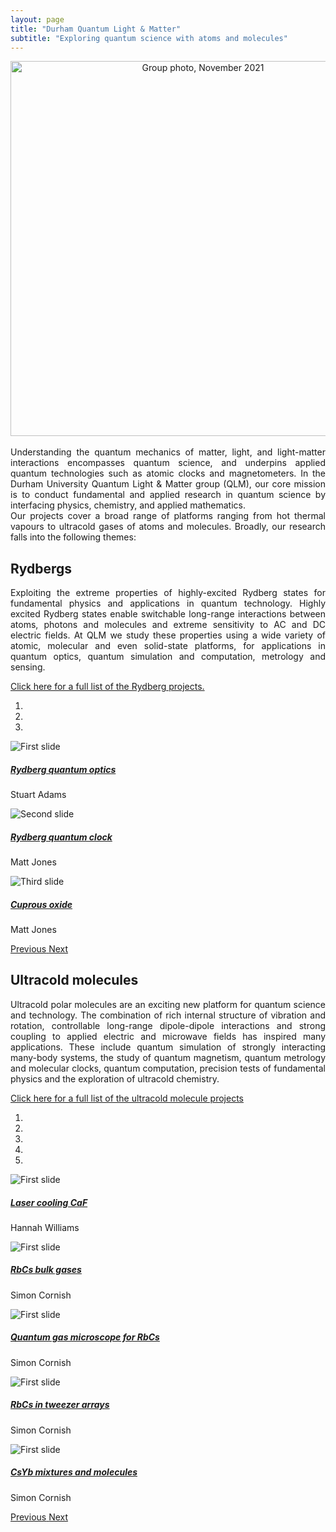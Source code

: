 ```yaml
---
layout: page
title: "Durham Quantum Light & Matter"
subtitle: "Exploring quantum science with atoms and molecules"
---
```


<center><img width=600 src="/assets/img/qlm_group_photo_nov21.jpg" alt="Group photo, November 2021" /></center>
<br>

<div style="text-align: justify"> Understanding the quantum mechanics of matter, light, and light-matter interactions encompasses quantum science, and underpins applied quantum technologies such as atomic clocks and magnetometers. In the Durham University Quantum Light & Matter group (QLM), our core mission is to conduct fundamental and applied research in quantum science by interfacing physics, chemistry, and applied mathematics. </div>


<div style="text-align: justify"> Our projects cover a broad range of platforms ranging from hot thermal vapours to ultracold gases of atoms and molecules. Broadly, our research falls into the following themes: </div>

## Rydbergs

<div style="text-align: justify"> Exploiting the extreme properties of highly-excited Rydberg states for fundamental physics and applications in quantum technology. Highly excited Rydberg states enable switchable long-range interactions between atoms, photons and molecules and  extreme sensitivity to AC and DC electric fields. At QLM we study these properties using a wide variety of atomic, molecular and even solid-state platforms, for applications in quantum optics, quantum simulation and computation, metrology and sensing. </div>

[Click here for a full list of the Rydberg projects.](/research/rydberg)

<div id="rydberg_carousel" class="carousel slide" data-ride="carousel">
  <ol class="carousel-indicators">
    <li data-target="#rydberg_carousel" data-slide-to="0" class="active"></li>
    <li data-target="#rydberg_carousel" data-slide-to="1"></li>
    <li data-target="#rydberg_carousel" data-slide-to="2"></li>
  </ol>
  <div class="carousel-inner" role="listbox" >
    <div class="carousel-item active">
      <img class="d-block w-100" src="{{ site.url }}{{ site.baseurl }}/landing/images/rydberg_carousel/rydberg_quantum_optics.jpg" alt="First slide">
      <div class="carousel-caption bg-dark mb-4 text-light">
      	<h5><a href="/research/rydberg/photonics">Rydberg quantum optics</a></h5>
      	<p>Stuart Adams</p>
      </div>
    </div>
    <div class="carousel-item">
      <img class="d-block w-100" src="{{ site.url }}{{ site.baseurl }}/landing/images/rydberg_carousel/rydberg_quantum_clock.jpg" alt="Second slide">
      <div class="carousel-caption bg-dark mb-4 text-light">
      	<h5><a href="/research/rydberg/strontium">Rydberg quantum clock</a></h5>
      	<p>Matt Jones</p>
      </div>
    </div>
    <div class="carousel-item">
      <img class="d-block w-100" src="{{ site.url }}{{ site.baseurl }}/landing/images/rydberg_carousel/cuprous_oxide.jpg" alt="Third slide">
      <div class="carousel-caption bg-dark mb-4 text-light">
      	<h5><a href="/research/rydberg/excitons">Cuprous oxide</a></h5>
      	<p>Matt Jones</p>
      </div>
    </div>
  </div>
  <a class="carousel-control-prev" href="#rydberg_carousel" role="button" data-slide="prev">
    <span class="carousel-control-prev-icon" aria-hidden="true"></span>
    <span class="sr-only">Previous</span>
  </a>
  <a class="carousel-control-next" href="#rydberg_carousel" role="button" data-slide="next">
    <span class="carousel-control-next-icon" aria-hidden="true"></span>
    <span class="sr-only">Next</span>
  </a>
</div>



## Ultracold molecules

<div style="text-align: justify"> Ultracold polar molecules are an exciting new platform for quantum science and technology. The combination of rich internal structure of vibration and rotation, controllable long-range dipole-dipole interactions and strong coupling to applied electric and microwave fields has inspired many applications. These include quantum simulation of strongly interacting many-body systems, the study of quantum magnetism, quantum metrology and molecular clocks, quantum computation, precision tests of fundamental physics and the exploration of ultracold chemistry. </div>

[Click here for a full list of the ultracold molecule projects](/research/coldmol)

<div id="molecule_carousel" class="carousel slide" data-ride="carousel">
  <ol class="carousel-indicators">
    <li data-target="#molecule_carousel" data-slide-to="0" class="active"></li>
    <li data-target="#molecule_carousel" data-slide-to="1"></li>
    <li data-target="#molecule_carousel" data-slide-to="2"></li>
    <li data-target="#molecule_carousel" data-slide-to="3"></li>
    <li data-target="#molecule_carousel" data-slide-to="4"></li>
  </ol>
  <div class="carousel-inner" role="listbox">
    <div class="carousel-item active">
      <img class="d-block w-100" src="{{ site.url }}{{ site.baseurl }}/landing/images/molecule_carousel/CaF.jpg" alt="First slide">
      <div class="carousel-caption d-none d-md-block">
      	<h5><a href="/research/coldmol/cafcool">Laser cooling CaF</a></h5>
      	<p>Hannah Williams</p>
      </div>
    </div>
    <div class="carousel-item">
      <img class="d-block w-100" src="{{ site.url }}{{ site.baseurl }}/landing/images/molecule_carousel/RbCs_bulk.jpg" alt="First slide">
      <div class="carousel-caption d-none d-md-block">
      	<h5><a href="https://www.cornishlabs.uk">RbCs bulk gases</a></h5>
      	<p>Simon Cornish</p>
      </div>
    </div>
    <div class="carousel-item">
      <img class="d-block w-100" src="{{ site.url }}{{ site.baseurl }}/landing/images/molecule_carousel/RbCs_microscope.jpg" alt="First slide">
      <div class="carousel-caption d-none d-md-block">
      	<h5><a href="https://www.cornishlabs.uk">Quantum gas microscope for RbCs</a></h5>
      	<p>Simon Cornish</p>
      </div>
    </div>
    <div class="carousel-item">
      <img class="d-block w-100" src="{{ site.url }}{{ site.baseurl }}/landing/images/molecule_carousel/RbCs_tweezer.jpg" alt="First slide">
      <div class="carousel-caption d-none d-md-block">
      	<h5><a href="https://www.cornishlabs.uk">RbCs in tweezer arrays</a></h5>
      	<p>Simon Cornish</p>
      </div>
    </div>
    <div class="carousel-item">
      <img class="d-block w-100" src="{{ site.url }}{{ site.baseurl }}/landing/images/molecule_carousel/CsYb.jpg" alt="First slide">
      <div class="carousel-caption d-none d-md-block">
      	<h5><a href="https://www.cornishlabs.uk">CsYb mixtures and molecules</a></h5>
      	<p>Simon Cornish</p>
      </div>
    </div>
  </div>
  <a class="carousel-control-prev" href="#molecule_carousel" role="button" data-slide="prev">
    <span class="carousel-control-prev-icon" aria-hidden="true"></span>
    <span class="sr-only">Previous</span>
  </a>
  <a class="carousel-control-next" href="#molecule_carousel" role="button" data-slide="next">
    <span class="carousel-control-next-icon" aria-hidden="true"></span>
    <span class="sr-only">Next</span>
  </a>
</div>

